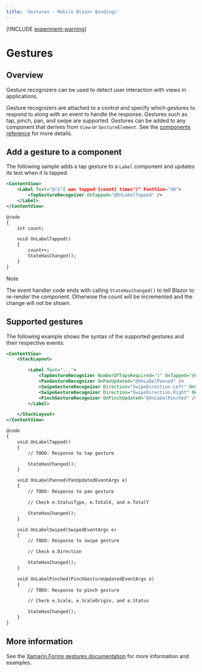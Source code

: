 ```yaml
---
title: 'Gestures - Mobile Blazor Bindings'
---
```


[!INCLUDE [experiment-warning](../includes/experiment-warning.md)]

# Gestures

## Overview

Gesture recognizers can be used to detect user interaction with views in applications.

Gesture recognizers are attached to a control and specify which gestures to respond to along with an event to handle the response. Gestures such as tap, pinch, pan, and swipe are supported. Gestures can be added to any component that derives from `View` or `GestureElement`. See the [components reference](components-reference.md) for more details.

## Add a gesture to a component

The following sample adds a tap gesture to a `Label` component and updates its text when it is tapped.

```xml
<ContentView>
    <Label Text="@($"I was tapped {count} times")" FontSize="40">
        <TapGestureRecognizer OnTapped="@OnLabelTapped" />
    </Label>
</ContentView>

@code
{
    int count;

    void OnLabelTapped()
    {
        count++;
        StateHasChanged();
    }
}
```

> [!NOTE]
> The event handler code ends with calling `StateHasChanged()` to tell Blazor to re-render the component. Otherwise the count will be incremented and the change will not be shown.

## Supported gestures

The following example shows the syntax of the supported gestures and their respective events:

```xml
<ContentView>
    <StackLayout>

        <Label Text="...">
            <TapGestureRecognizer NumberOfTapsRequired="1" OnTapped="@OnLabelTapped" />
            <PanGestureRecognizer OnPanUpdated="@OnLabelPanned" />
            <SwipeGestureRecognizer Direction="SwipeDirection.Left" OnSwiped="@OnLabelSwiped" />
            <SwipeGestureRecognizer Direction="SwipeDirection.Right" OnSwiped="@OnLabelSwiped" />
            <PinchGestureRecognizer OnPinchUpdated="@OnLabelPinched" />
        </Label>

    </StackLayout>
</ContentView>

@code
{
    void OnLabelTapped()
    {
        // TODO: Response to tap gesture

        StateHasChanged();
    }

    void OnLabelPanned(PanUpdatedEventArgs e)
    {
        // TODO: Response to pan gesture

        // Check e.StatusType, e.TotalX, and e.TotalY

        StateHasChanged();
    }

    void OnLabelSwiped(SwipedEventArgs e)
    {
        // TODO: Response to swipe gesture

        // Check e.Direction

        StateHasChanged();
    }

    void OnLabelPinched(PinchGestureUpdatedEventArgs e)
    {
        // TODO: Response to pinch gesture

        // Check e.Scale, e.ScaleOrigin, and e.Status

        StateHasChanged();
    }
}
```

## More information

See the [Xamarin.Forms gestures documentation](https://docs.microsoft.com/xamarin/xamarin-forms/app-fundamentals/gestures/) for more information and examples.
